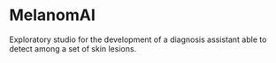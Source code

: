 # MelanomAI
Exploratory studio for the development of a diagnosis assistant able to detect among a set of skin lesions.
